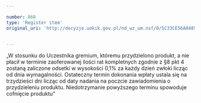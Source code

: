 ```yaml
---

number: 868
type: 'Register item'
original_uri: 'http://decyzje.uokik.gov.pl/nd_wz_um.nsf/0/5C33CE56A04851FAC12572DD00329710?OpenDocument'


---
```


„W stosunku do Uczestnika gremium, któremu przydzielono produkt, a nie płacił w terminie zaoferowanej ilości rat kompletnych zgodnie z §8 pkt 4 zostaną zaliczone odsetki w wysokości 0,1% za każdy dzień zwłoki licząc od dnia wymagalności. Ostateczny termin dokonania wpłaty ustala się na trzydzieści dni licząc od daty nadania na poczcie zawiadomienia o przydzieleniu produktu. Niedotrzymanie powyższego terminu spowoduje cofnięcie produktu”
